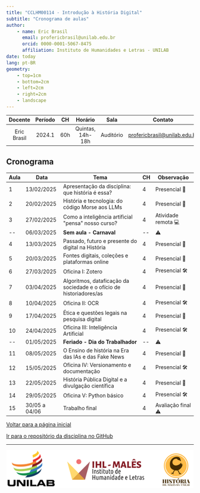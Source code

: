 ```yaml
---
title: "CCLHM00114 - Introdução à História Digital"
subtitle: "Cronograma de aulas"
author:
    - name: Eric Brasil
      email: profericbrasil@unilab.edu.br
      orcid: 0000-0001-5067-8475
      affiliation: Instituto de Humanidades e Letras - UNILAB
date: today
lang: pt-BR
geometry:
    - top=1cm
    - bottom=2cm
    - left=2cm
    - right=2cm
    - landscape
---
```


| Docente     | Período | CH  | Horário          | Sala | Contato |
|:-----------:|:-------:|:---:|:----------------:|:----:|:---------------------------:|
| Eric Brasil | 2024.1  | 60h | Quintas, 14h-18h | Auditório | profericbrasil@unilab.edu.br|

## Cronograma

| Aula | Data         | Tema                                                | CH | Observação           |
|------|--------------|-----------------------------------------------------|----|----------------------|
| 1    | 13/02/2025   | Apresentação da disciplina: que história é essa?    | 4  | Presencial 📖        |
| 2    | 20/02/2025   | História e tecnologia: do código Morse aos LLMs     | 4  | Presencial 📖        |
| 3    | 27/02/2025   | Como a inteligência artificial "pensa" nosso curso? | 4  | Atividade remota 💻  |
| --   | 06/03/2025   | **Sem aula - Carnaval**                             | -- | ⚠️                    |
| 4    | 13/03/2025   | Passado, futuro e presente do digital na História   | 4  | Presencial 📖        |
| 5    | 20/03/2025   | Fontes digitais, coleções e plataformas online      | 4  | Presencial 📖        |
| 6    | 27/03/2025   | Oficina I: Zotero                                   | 4  | Presencial 🛠️       |
| 7    | 03/04/2025   | Algoritmos, dataficação da sociedade e o ofício de historiadores/as | 4 | Presencial 📖 |
| 8    | 10/04/2025   | Oficina II: OCR                                     | 4  | Presencial 🛠️       |
| 9    | 17/04/2025   | Ética e questões legais na pesquisa digital         | 4  | Presencial 📖        |
| 10   | 24/04/2025   | Oficina III: Inteligência Artificial                | 4  | Presencial 🛠️       |
| --   | 01/05/2025   | **Feriado - Dia do Trabalhador**                    | -- | ⚠️                    |
| 11   | 08/05/2025   | O Ensino de história na Era das IAs e das Fake News | 4  | Presencial 📖        |
| 12   | 15/05/2025   | Oficina IV: Versionamento e documentação            | 4  | Presencial 🛠️       |
| 13   | 22/05/2025   | História Pública Digital e a divulgação científica  | 4  | Presencial 📖        |
| 14   | 29/05/2025   | Oficina V: Python básico                            | 4  | Presencial 🛠️       |
| 15   | 30/05 a 04/06 | Trabalho final                                     | 4  | Avaliação final ⚠️   |

[Voltar para a página inicial](https://ericbrasil.com.br/cclhm00114/)

[Ir para o repositório da disciplina no GitHub](https://github.com/ericbrasiln/cclhm00114)

---

![](https://raw.githubusercontent.com/ericbrasiln/cclhm0076/refs/heads/main/imgs/banner_logos_hist.png)
